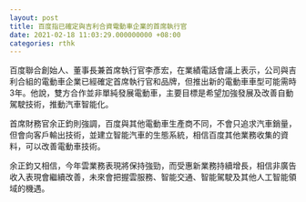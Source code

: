 ```yaml
---
layout: post
title: 百度指已確定與吉利合資電動車企業的首席執行官
date: 2021-02-18 11:03:29.000000000 +08:00
categories: rthk
---
```


百度聯合創始人、董事長兼首席執行官李彥宏，在業績電話會議上表示，公司與吉利合組的電動車企業已經確定首席執行官和品牌，但推出新的電動車車型可能需時3年。他說，雙方合作並非單純發展電動車，主要目標是希望加強發展及改善自動駕駛技術，推動汽車智能化。

首席財務官余正鈞則強調，百度與其他電動車生產商不同，不會只追求汽車銷量，但會向客戶輸出技術，並建立智能汽車的生態系統，相信百度其他業務收集的資料，可以改善電動車技術。

余正鈞又相信，今年雲業務表現將保持強勁，而受惠新業務持續增長，相信非廣告收入表現會繼續改善，未來會把握雲服務、智能交通、智能駕駛及其他人工智能領域的機遇。
